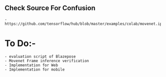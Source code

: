 ## Check Source For Confusion
    - https://github.com/tensorflow/hub/blob/master/examples/colab/movenet.ipynb

# To Do:-
    - evaluation script of Blazepose
    - Movenet Frame inference verification
    - Implementation for Web
    - Implementation for mobile